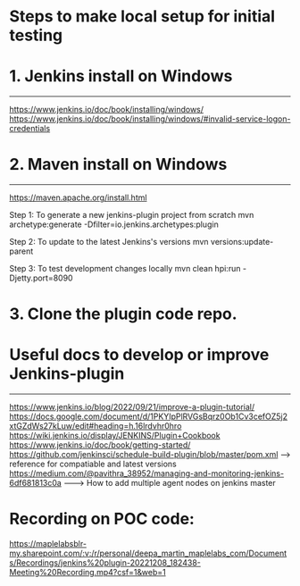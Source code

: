 # Steps to make local setup for initial testing
# 1. Jenkins install on Windows
--------------------------------
https://www.jenkins.io/doc/book/installing/windows/
https://www.jenkins.io/doc/book/installing/windows/#invalid-service-logon-credentials


# 2. Maven install on Windows
---------------------------------
https://maven.apache.org/install.html

Step 1: To generate a new jenkins-plugin project from scratch
mvn archetype:generate -Dfilter=io.jenkins.archetypes:plugin

Step 2: To update to the latest Jenkins's versions
mvn versions:update-parent

Step 3: To test development changes locally
mvn clean hpi:run -Djetty.port=8090

# 3. Clone the plugin code repo.

# Useful docs to develop or improve Jenkins-plugin
---------------------------------------------------
https://www.jenkins.io/blog/2022/09/21/improve-a-plugin-tutorial/
https://docs.google.com/document/d/1PKYIpPlRVGsBqrz0Ob1Cv3cefOZ5j2xtGZdWs27kLuw/edit#heading=h.16lrdvhr0hro
https://wiki.jenkins.io/display/JENKINS/Plugin+Cookbook
https://www.jenkins.io/doc/book/getting-started/
https://github.com/jenkinsci/schedule-build-plugin/blob/master/pom.xml  --> reference for compatiable and latest versions
https://medium.com/@pavithra_38952/managing-and-monitoring-jenkins-6df681813c0a  ---> How to add multiple agent nodes on jenkins master

# Recording on POC code:
https://maplelabsblr-my.sharepoint.com/:v:/r/personal/deepa_martin_maplelabs_com/Documents/Recordings/jenkins%20plugin-20221208_182438-Meeting%20Recording.mp4?csf=1&web=1

